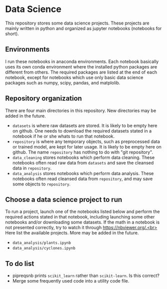 # Data Science
This repository stores some data science projects. These projects are mainly written in python and organized as jupyter notebooks (notebooks for short). 

## Environments
I run these notebooks in anaconda environments. Each notebook basically uses its own conda environment where the installed python packages are different from others. The required packages are listed at the end of each notebook, except for notebooks which use only basic data science packages such as numpy, scipy, pandas, and matplolib. 

## Repository organization
There are four main directories in this repository. New directories may be added in the future.
- `datasets` is where raw datasets are stored. It is likely to be empty here on github. One needs to download the required datasets stated in a notebook if he or she whats to run that notebook.
- `repository` is where any temporary objects, such as preprocessed data or trained model, are kept for later usage. It is likely to be empty here on github. The name `repository` has nothing to do with "git repository".
- `data_cleaning` stores notebooks which perform data cleaning. These notebooks often read raw data from `datasets` and save the cleansed data in `repository`.
- `data_analysis` stores notebooks which perform data analysis. These notebooks often read cleansed data from `repository`, and may save some objects to `repository`.

## Choose a data science project to run
To run a project, launch one of the notebooks listed below and perform the required actions stated in that notebook, including launching some other notebooks and/or downloading some datasets. If the math in a notebook is not presented correctly, try to watch it through https://nbviewer.org/.<br>
Here list the available projects. More may be added in the future.
- `data_analysis/plants.ipynb`
- `data_analysis/cyclones.ipynb`

## To do list
- pipreqsnb prints `scikit_learn` rather than `scikit-learn`. Is this correct?
- Merge some frequently used code into a utility code file.
